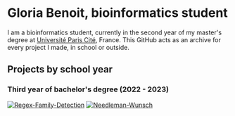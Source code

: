 # Gloria Benoit, bioinformatics student

I am a bioinformatics student, currently in the second year of my master's degree at [Université Paris Cité](https://u-paris.fr/en/), France. This GitHub acts as an archive for every project I made, in school or outside.

## Projects by school year

### Third year of bachelor's degree (2022 - 2023)

[![Regex-Family-Detection](https://github-readme-stats.vercel.app/api/pin/?username=gloriabenoit&repo=Regex-Family-Detection)](https://github.com/gloriabenoit/Regex-Family-Detection)
[![Needleman-Wunsch](https://github-readme-stats.vercel.app/api/pin/?username=gloriabenoit&repo=Needleman-Wunsch)](https://github.com/gloriabenoit/Needleman-Wunsch)
